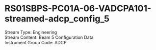 # RS01SBPS-PC01A-06-VADCPA101-streamed-adcp_config_5

Stream Type: Engineering<br>
Stream Content: Beam 5 Configuration Data<br>
Instrument Group Code: ADCP<br>
